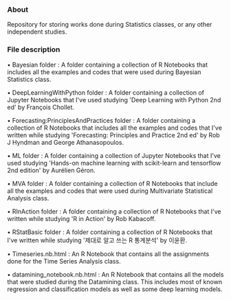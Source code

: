 ### About

Repository for storing works done during Statistics classes, or any other independent studies.   

### File description

• Bayesian folder :  A folder containing a collection of R Notebooks that includes all the examples and codes that were used during Bayesian Statistics class.  

• DeepLearningWithPython folder :  A folder containing a collection of Jupyter Notebooks that I've used studying 'Deep Learning with Python 2nd ed' by François Chollet.  

• Forecasting:PrinciplesAndPractices folder :  A folder containing a collection of R Notebooks that includes all the examples and codes that I've written while studying 'Forecasting: Principles and Practice 2nd ed' by Rob J Hyndman and George Athanasopoulos.  

• ML folder :  A folder containing a collection of Jupyter Notebooks that I've used studying 'Hands-on machine learning with scikit-learn and tensorflow 2nd edition' by Aurélien Géron.  

• MVA folder :  A folder containing a collection of R Notebooks that include all the examples and codes that were used during Multivariate Statistical Analysis class.

• RInAction folder :  A folder containing a collection of R Notebooks that I've written while studying 'R in Action' by Rob Kabacoff.

• RStatBasic folder :  A folder containing a collection of R Notebooks that I've written while studying '제대로 알고 쓰는 R 통계분석' by 이윤환.

• Timeseries.nb.html :  An R Notebook that contains all the assignments done for the Time Series Analysis class.

• datamining_notebook.nb.html :  An R Notebook that contains all the models that were studied during the Datamining class. This includes most of known regression and classification models as well as some deep learning models. 

